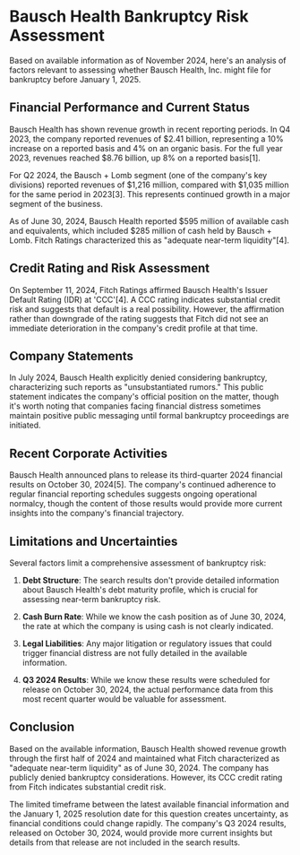 # Bausch Health Bankruptcy Risk Assessment

Based on available information as of November 2024, here's an analysis of factors relevant to assessing whether Bausch Health, Inc. might file for bankruptcy before January 1, 2025.

## Financial Performance and Current Status

Bausch Health has shown revenue growth in recent reporting periods. In Q4 2023, the company reported revenues of $2.41 billion, representing a 10% increase on a reported basis and 4% on an organic basis. For the full year 2023, revenues reached $8.76 billion, up 8% on a reported basis[1].

For Q2 2024, the Bausch + Lomb segment (one of the company's key divisions) reported revenues of $1,216 million, compared with $1,035 million for the same period in 2023[3]. This represents continued growth in a major segment of the business.

As of June 30, 2024, Bausch Health reported $595 million of available cash and equivalents, which included $285 million of cash held by Bausch + Lomb. Fitch Ratings characterized this as "adequate near-term liquidity"[4].

## Credit Rating and Risk Assessment

On September 11, 2024, Fitch Ratings affirmed Bausch Health's Issuer Default Rating (IDR) at 'CCC'[4]. A CCC rating indicates substantial credit risk and suggests that default is a real possibility. However, the affirmation rather than downgrade of the rating suggests that Fitch did not see an immediate deterioration in the company's credit profile at that time.

## Company Statements

In July 2024, Bausch Health explicitly denied considering bankruptcy, characterizing such reports as "unsubstantiated rumors." This public statement indicates the company's official position on the matter, though it's worth noting that companies facing financial distress sometimes maintain positive public messaging until formal bankruptcy proceedings are initiated.

## Recent Corporate Activities

Bausch Health announced plans to release its third-quarter 2024 financial results on October 30, 2024[5]. The company's continued adherence to regular financial reporting schedules suggests ongoing operational normalcy, though the content of those results would provide more current insights into the company's financial trajectory.

## Limitations and Uncertainties

Several factors limit a comprehensive assessment of bankruptcy risk:

1. **Debt Structure**: The search results don't provide detailed information about Bausch Health's debt maturity profile, which is crucial for assessing near-term bankruptcy risk.

2. **Cash Burn Rate**: While we know the cash position as of June 30, 2024, the rate at which the company is using cash is not clearly indicated.

3. **Legal Liabilities**: Any major litigation or regulatory issues that could trigger financial distress are not fully detailed in the available information.

4. **Q3 2024 Results**: While we know these results were scheduled for release on October 30, 2024, the actual performance data from this most recent quarter would be valuable for assessment.

## Conclusion

Based on the available information, Bausch Health showed revenue growth through the first half of 2024 and maintained what Fitch characterized as "adequate near-term liquidity" as of June 30, 2024. The company has publicly denied bankruptcy considerations. However, its CCC credit rating from Fitch indicates substantial credit risk. 

The limited timeframe between the latest available financial information and the January 1, 2025 resolution date for this question creates uncertainty, as financial conditions could change rapidly. The company's Q3 2024 results, released on October 30, 2024, would provide more current insights but details from that release are not included in the search results.